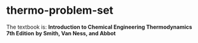# thermo-problem-set
The textbook is:
**Introduction to Chemical Engineering Thermodynamics 7th Edition**
**by Smith, Van Ness, and Abbot**
